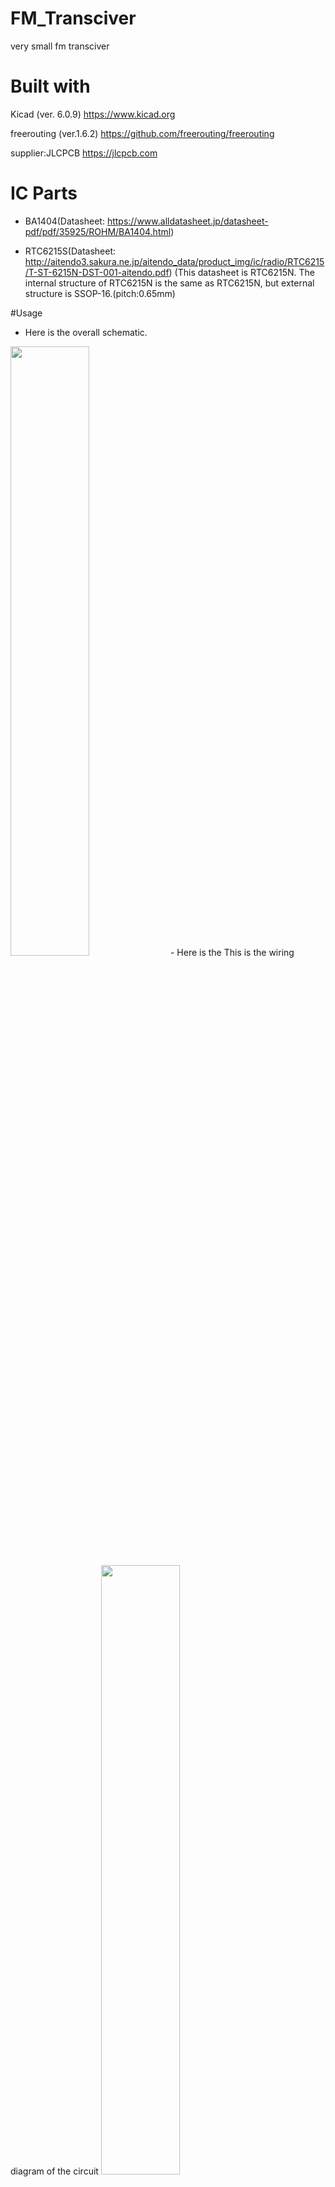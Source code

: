 # FM_Transciver
very small fm transciver

# Built with
Kicad (ver. 6.0.9)
https://www.kicad.org

freerouting (ver.1.6.2)
https://github.com/freerouting/freerouting

supplier:JLCPCB
https://jlcpcb.com


# IC Parts
- BA1404(Datasheet: https://www.alldatasheet.jp/datasheet-pdf/pdf/35925/ROHM/BA1404.html)

- RTC6215S(Datasheet: http://aitendo3.sakura.ne.jp/aitendo_data/product_img/ic/radio/RTC6215/T-ST-6215N-DST-001-aitendo.pdf)
(This datasheet is RTC6215N. The internal structure of RTC6215N is the same as RTC6215N, but external structure is SSOP-16.(pitch:0.65mm)

#Usage
- Here is the overall schematic.
<img src="https://user-images.githubusercontent.com/104880613/203668823-4399a556-b62a-40ff-b373-2a5516816d01.jpg" width="50%">
- Here is the This is the wiring diagram of the circuit
<img src="https://user-images.githubusercontent.com/104880613/203668829-942ddf86-29a3-4e78-8d14-59e24569e00d.jpg" width="50%">
